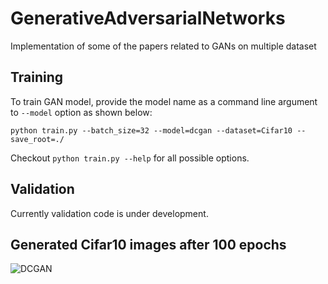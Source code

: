 # GenerativeAdversarialNetworks

Implementation of some of the papers related to GANs on multiple dataset

## Training
To train GAN model, provide the model name as a command line argument to ```--model``` option as shown below:

```
python train.py --batch_size=32 --model=dcgan --dataset=Cifar10 --save_root=./
```

Checkout ```python train.py --help``` for all possible options.

## Validation
Currently validation code is under development.

## Generated Cifar10 images after 100 epochs
![DCGAN](https://github.com/kartikkadur/GenerativeAdvesarialNetworks/blob/main/DCGAN.PNG)
